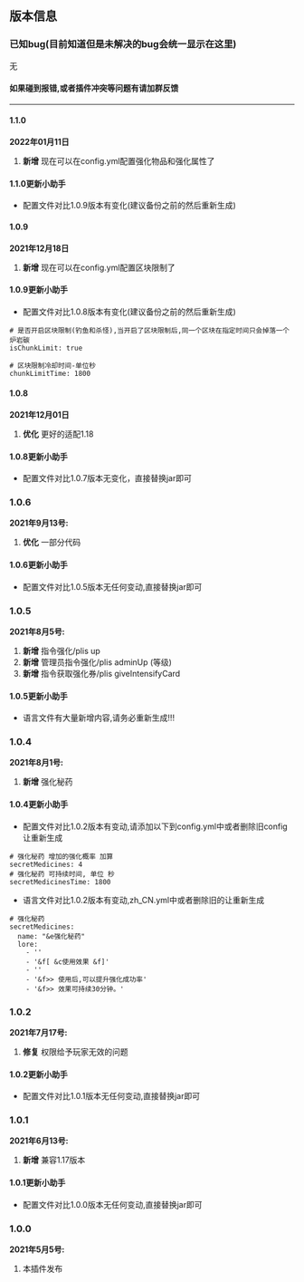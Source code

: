 ## 版本信息

### 已知bug(目前知道但是未解决的bug会统一显示在这里)
无

#### 如果碰到报错,或者插件冲突等问题有请加群反馈

------------
#### 1.1.0
**2022年01月11日**
1. **新增** 现在可以在config.yml配置强化物品和强化属性了

#### 1.1.0更新小助手
- 配置文件对比1.0.9版本有变化(建议备份之前的然后重新生成)

#### 1.0.9
**2021年12月18日**
1. **新增** 现在可以在config.yml配置区块限制了

#### 1.0.9更新小助手
- 配置文件对比1.0.8版本有变化(建议备份之前的然后重新生成)

```
# 是否开启区块限制(钓鱼和杀怪),当开启了区块限制后,同一个区块在指定时间只会掉落一个炉岩碳
isChunkLimit: true

# 区块限制冷却时间-单位秒
chunkLimitTime: 1800
```

#### 1.0.8
**2021年12月01日**
1. **优化** 更好的适配1.18

#### 1.0.8更新小助手
- 配置文件对比1.0.7版本无变化，直接替换jar即可

### 1.0.6
**2021年9月13号:**
1. **优化** 一部分代码

#### 1.0.6更新小助手
- 配置文件对比1.0.5版本无任何变动,直接替换jar即可

### 1.0.5
**2021年8月5号:**
1. **新增** 指令强化/plis up
2. **新增** 管理员指令强化/plis adminUp (等级)
3. **新增** 指令获取强化券/plis giveIntensifyCard

#### 1.0.5更新小助手
- 语言文件有大量新增内容,请务必重新生成!!!

### 1.0.4
**2021年8月1号:**
1. **新增** 强化秘药

#### 1.0.4更新小助手
- 配置文件对比1.0.2版本有变动,请添加以下到config.yml中或者删除旧config让重新生成
```
# 强化秘药 增加的强化概率 加算
secretMedicines: 4
# 强化秘药 可持续时间, 单位 秒
secretMedicinesTime: 1800
```
- 语言文件对比1.0.2版本有变动,zh_CN.yml中或者删除旧的让重新生成
```
# 强化秘药
secretMedicines:
  name: "&e强化秘药"
  lore:
    - ''
    - '&f[ &c使用效果 &f]'
    - ''
    - '&f>> 使用后,可以提升强化成功率'
    - '&f>> 效果可持续30分钟。'
```

### 1.0.2
**2021年7月17号:**
1. **修复** 权限给予玩家无效的问题

#### 1.0.2更新小助手
- 配置文件对比1.0.1版本无任何变动,直接替换jar即可

### 1.0.1
**2021年6月13号:**
1. **新增** 兼容1.17版本

#### 1.0.1更新小助手
- 配置文件对比1.0.0版本无任何变动,直接替换jar即可

### 1.0.0
**2021年5月5号:**
1. 本插件发布